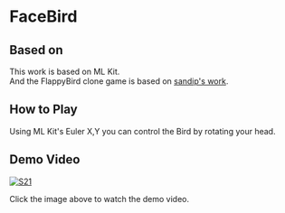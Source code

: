# FaceBird

## Based on
This work is based on <a href="https://developers.google.com/ml-kit"></a>ML Kit.<br>
And the FlappyBird clone game is based on <a href="https://sandipbhattacharya.com/">sandip's work</a>. <br>

## How to Play
Using ML Kit's Euler X,Y you can control the Bird by rotating your head. 

## Demo Video

[![S21](https://img.youtube.com/vi/711i-9qP4lk/0.jpg)](https://youtu.be/711i-9qP4lk)<br>

Click the image above to watch the demo video.

